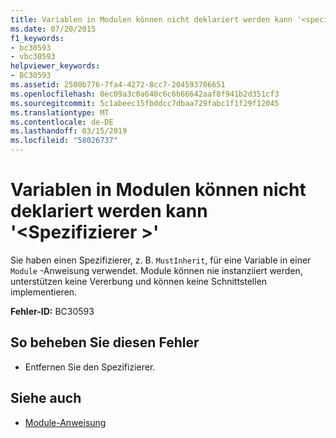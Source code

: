 ```yaml
---
title: Variablen in Modulen können nicht deklariert werden kann '<specifier>"
ms.date: 07/20/2015
f1_keywords:
- bc30593
- vbc30593
helpviewer_keywords:
- BC30593
ms.assetid: 2500b776-7fa4-4272-8cc7-204593706651
ms.openlocfilehash: 0ec09a3c0a640c6c6b66642aaf8f941b2d351cf3
ms.sourcegitcommit: 5c1abeec15fbddcc7dbaa729fabc1f1f29f12045
ms.translationtype: MT
ms.contentlocale: de-DE
ms.lasthandoff: 03/15/2019
ms.locfileid: "58026737"
---
```

# <a name="variables-in-modules-cannot-be-declared-specifier"></a>Variablen in Modulen können nicht deklariert werden kann '\<Spezifizierer >'
Sie haben einen Spezifizierer, z. B. `MustInherit`, für eine Variable in einer `Module` -Anweisung verwendet. Module können nie instanziiert werden, unterstützen keine Vererbung und können keine Schnittstellen implementieren.  
  
 **Fehler-ID:** BC30593  
  
## <a name="to-correct-this-error"></a>So beheben Sie diesen Fehler  
  
-   Entfernen Sie den Spezifizierer.  
  
## <a name="see-also"></a>Siehe auch

- [Module-Anweisung](../../visual-basic/language-reference/statements/module-statement.md)

